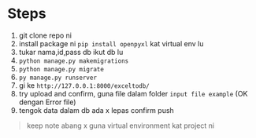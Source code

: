 

# Steps
1. git clone repo ni
2. install package ni `pip install openpyxl` kat virtual env lu
3. tukar nama,id,pass db ikut db lu
4. `python manage.py makemigrations`
5. `python manage.py migrate`
6.  `py manage.py runserver`
7.  gi ke `http://127.0.0.1:8000/exceltodb/`
8.  try upload and confirm, guna file dalam folder `input file example` (OK dengan Error file)
9.  tengok data dalam db ada x lepas confirm push


> keep note abang x guna virtual environment kat project ni
